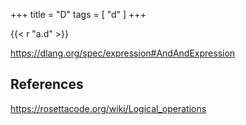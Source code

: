 +++
title = "D"
tags = [ "d" ]
+++

{{< r "a.d" >}}

<https://dlang.org/spec/expression#AndAndExpression>

## References

<https://rosettacode.org/wiki/Logical_operations>
